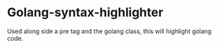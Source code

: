 # Golang-syntax-highlighter
Used along side a pre tag and the golang class, this will highlight golang code.
